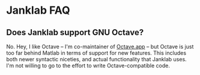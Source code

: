 # Janklab FAQ

## Does Janklab support GNU Octave?

No. Hey, I like Octave – I'm co-maintainer of [Octave.app](http://octave-app.org/) – but Octave is just too far behind Matlab in terms of support for new features. This includes both newer syntactic niceties, and actual functionality that Janklab uses. I'm not willing to go to the effort to write Octave-compatible code.
